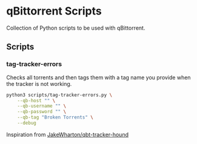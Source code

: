 # qBittorrent Scripts

Collection of Python scripts to be used with qBittorrent.

## Scripts

### tag-tracker-errors

Checks all torrents and then tags them with a tag name you provide when the tracker is not working.

```sh
python3 scripts/tag-tracker-errors.py \
    --qb-host "" \
    --qb-username "" \
    --qb-password "" \
    --qb-tag "Broken Torrents" \
    --debug
```

Inspiration from [JakeWharton/qbt-tracker-hound](https://github.com/JakeWharton/qbt-tracker-hound)
